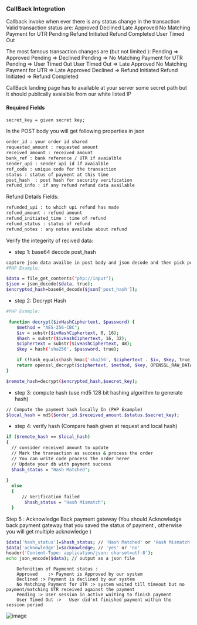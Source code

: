 

### CallBack Integration 

Callback invoke when ever there is any status change in the transaction
Valid transaction status  are:
  Approved
  Declined
  Late Approved
  No Matching Payment for UTR
  Pending
  Refund Initiated
  Refund Completed
  User Timed Out


The most famous transaction changes are (but not limited ):
  Pending => Approved
  Pending => Declined
  Pending => No Matching Payment for UTR
  Pending => User Timed Out
  User Timed Out => Late Approved
  No Matching Payment for UTR => Late Approved
  Declined => Refund Initiated
  Refund Initiated => Refund Completed


CallBack landing page has to available at your server some secret path but it should publically avaialble from our white listed IP


#### Required Fields
```sh
secret_key = given secret key;
```
In the POST body you will get following properties in json
```sh 
order_id : your order id shared
requested_amount : requested amount
received_amount : received amount
bank_ref : bank reference / UTR if avaialble
sender_upi : sender upi id if avaialble
ref_code : unique code for the transaction
status : status of payment at this time
post_hash  : post hash for security verification
refund_info : if any refund refund data available
```

Refund Details Fields:
```sh
refunded_upi : to which upi refund has made
refund_amount : refund amount
refund_initiated_time : time of refund
refund_status : status of refund
refund_notes : any notes availabe about refund
```


Verify the integerity of recived data:

- step 1: base64 decode post_hash
```sh
capture json data availbe in post body and json decode and then pick post_hash and base64 decode 
#PHP Example:

$data = file_get_contents("php://input");
$json = json_decode($data, true);
$encrypted_hash=base64_decode($json['post_hash']);
```

- step 2: Decrypt Hash 
```sh
#PHP Example:

 function decrypt($ivHashCiphertext, $password) {
    $method = "AES-256-CBC";
    $iv = substr($ivHashCiphertext, 0, 16);
    $hash = substr($ivHashCiphertext, 16, 32);
    $ciphertext = substr($ivHashCiphertext, 48);
    $key = hash('sha256', $password, true);

    if (!hash_equals(hash_hmac('sha256', $ciphertext . $iv, $key, true), $hash)) return null;
    return openssl_decrypt($ciphertext, $method, $key, OPENSSL_RAW_DATA, $iv);
}

$remote_hash=decrypt($encrypted_hash,$secret_key);
```


- step 3:  compute hash (use md5 128 bit hashing algorithm to generate hash)
```sh
// Compute the payment hash locally In (PHP Example)
$local_hash = md5($order_id.$received_amount.$status.$secret_key);  
```
- step 4: verify hash (Compare hash given at request and local hash)
```sh 
if ($remote_hash == $local_hash)
{
  // consider received amount to update
  // Mark the transaction as success & process the order
  // You can write code process the order herer
  // Update your db with payment success
  $hash_status = "Hash Matched";
    
}
  else
  {
      // Verification failed
       $hash_status = "Hash Mismatch";
  }
```
Step 5 : Acknowledge Back payment gateway (You should  Acknowledge back payment gateway that you saved the status of payment , otherwise you will get multiple acknowledge )
```sh
$data['hash_status']=$hash_status; // 'Hash Matched' or 'Hash Mismatch' 
$data['acknowledge']=$acknowledge; // 'yes' or 'no'
header('Content-Type: application/json; charset=utf-8');
echo json_encode($data); // output as a json file
```

        Defenition of Paymennt status :
        Approved	:> Payment is Approved by our system
        Declined :>	Payment is declined by our system
        No Matching Payment for UTR	:> system waited till timeout but no payment/matching UTR received against the payment 
        Pending	:> User session in active waiting to finish payment
        User Timed Out :>	User did'nt finished payment within the session period


![image](https://user-images.githubusercontent.com/30625676/213218551-7deef0e1-2812-421c-8845-767a5207fef6.png)

